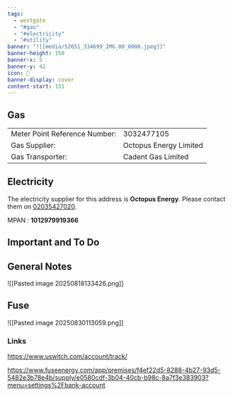 ```yaml
---
tags:
  - westgate
  - "#gas"
  - "#electricity"
  - "#utility"
banner: "![[media/52651_334699_IMG_00_0000.jpeg]]"
banner-height: 150
banner-x: 5
banner-y: 42
icon: 🏡
banner-display: cover
content-start: 151
---
```

## Gas

|                               |                        |
| ----------------------------- | ---------------------- |
| Meter Point Reference Number: | 3032477105             |
| Gas Supplier:                 | Octopus Energy Limited |
| Gas Transporter:              | Cadent Gas Limited     |

## Electricity

The electricity supplier for this address is **Octopus Energy**. Please contact them on [02035427020](tel:02035427020).

MPAN : **1012979919366**
## Important and To Do

## General Notes

![[Pasted image 20250818133426.png]]

## Fuse

![[Pasted image 20250830113059.png]]

### Links

<https://www.uswitch.com/account/track/>

<https://www.fuseenergy.com/app/premises/f4ef22d5-8288-4b27-93d5-5482e3b78e4b/supply/e0580cdf-3b04-40cb-b98c-8a7f3e383903?menu=settings%2Fbank-account>


